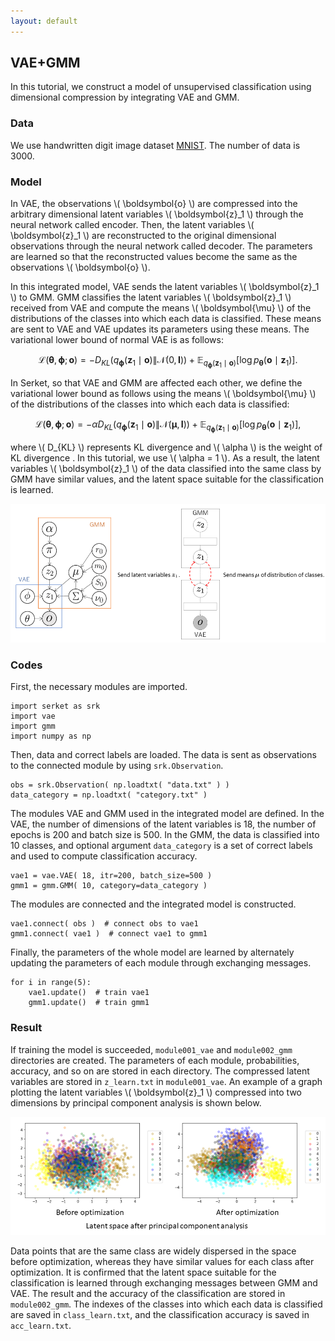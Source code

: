 ```yaml
---
layout: default
---
```

## VAE+GMM
In this tutorial, we construct a model of unsupervised classification using dimensional compression by integrating VAE and GMM.

### Data
We use handwritten digit image dataset [MNIST](http://yann.lecun.com/exdb/mnist/).
The number of data is 3000.

### Model
<!--
VAEでは，観測 \\( \boldsymbol{o} \\) がエンコーダーにあたるニューラルネットを通して任意の次元の潜在変数 \\( \boldsymbol{z}_1 \\) に圧縮される．
そして，潜在変数 \\( \boldsymbol{z}_1 \\) がデコーダーにあたるニューラルネットを通して元の次元に復元され，その値と観測 \\( \boldsymbol{o} \\) 同じになるように学習される．
VAEは，このようにして圧縮された潜在変数 \\( \boldsymbol{z}_1 \\) をGMMへ送信する．
GMMは，VAEから送られてきた潜在変数 \\( \boldsymbol{z}_1 \\) を分類し，分類されたクラスの平均 \\( \boldsymbol{\mu} \\) をVAEへ送信する．
通常VAEの変分下限は次式で表される．
-->

In VAE, the observations \\( \boldsymbol{o} \\) are compressed into the arbitrary dimensional latent variables \\( \boldsymbol{z}_1 \\) through the neural network called encoder.
Then, the latent variables \\( \boldsymbol{z}_1 \\) are reconstructed to the original dimensional observations through the neural network called decoder.
The parameters are learned so that the reconstructed values become the same as the observations \\( \boldsymbol{o} \\).

In this integrated model, VAE sends the latent variables \\( \boldsymbol{z}_1 \\) to GMM.
GMM classifies the latent variables \\( \boldsymbol{z}_1 \\) received from VAE and compute the means \\( \boldsymbol{\mu} \\) of the distributions of the classes into which each data is classified.
These means are sent to VAE and VAE updates its parameters using these means.
The variational lower bound of normal VAE is as follows:

$$
\mathcal{L}( \boldsymbol{\theta}, \boldsymbol{\phi}; \boldsymbol{o} ) = -D_{KL} ( q_{ \boldsymbol{\phi} }( \boldsymbol{z}_1 \mid \boldsymbol{o} ) \| \mathcal{N} ( 0, \boldsymbol{I} ) ) + \mathbb{E}_{ q_{ \boldsymbol{\phi} }( \boldsymbol{z}_1 \mid  \boldsymbol{o} ) } [ \log{ p_{ \boldsymbol{\theta} } ( \boldsymbol{o} \mid \boldsymbol{z}_1 ) } ].
$$

<!--
Serketでは，GMMでの分類の影響を受けるため，データが分類されたクラスの平均 \\( \mu \\) を用いて変分下限を以下のように定義する．
-->

In Serket, so that VAE and GMM are affected each other, we define the variational lower bound as follows using the means \\( \boldsymbol{\mu} \\) of the distributions of the classes into which each data is classified:

$$
\mathcal{L}( \boldsymbol{\theta}, \boldsymbol{\phi}; \boldsymbol{o} ) = - \alpha D_{KL} ( q_{ \boldsymbol{\phi} } ( \boldsymbol{z}_1 \mid \boldsymbol{o} ) \| \mathcal{N} ( \boldsymbol{\mu}, \boldsymbol{I} ) ) + \mathbb{E}_{ q_{ \boldsymbol{\phi} } ( \boldsymbol{z}_1 \mid \boldsymbol{o} ) } [ \log{ p_{ \boldsymbol{\theta} } ( \boldsymbol{o} \mid \boldsymbol{z}_1 ) } ],
$$

<!--
ただし， \\( D_{KL} \\) はKLダイバージェンスを表しており，\\( \alpha \\) はKLダイバージェンスの重みである.
これにより，GMMによって同じクラスに分類されたデータの潜在変数 \\( \boldsymbol{z}_1 \\) は似た値を持つこととなり，分類に適した潜在空間が学習される．
-->

where \\( D_{KL} \\) represents KL divergence and \\( \alpha \\) is the weight of KL divergence .
In this tutorial, we use \\( \alpha = 1 \\).
As a result, the latent variables \\( \boldsymbol{z}_1 \\) of the data classified into the same class by GMM have similar values, and the latent space suitable for the classification is learned.


<div align="center">
<img src="img/vae-gmm/vae-gmm.png" width="750px">
</div>

### Codes
First, the necessary modules are imported.

```
import serket as srk
import vae
import gmm
import numpy as np
```

Then, data and correct labels are loaded.
The data is sent as observations to the connected module by using `srk.Observation`.

```
obs = srk.Observation( np.loadtxt( "data.txt" ) )
data_category = np.loadtxt( "category.txt" )
```

The modules VAE and GMM used in the integrated model are defined.
In the VAE, the number of dimensions of the latent variables is 18, the number of epochs is 200 and batch size is 500.
In the GMM, the data is classified into 10 classes, and optional argument `data_category` is a set of correct labels and used to compute classification accuracy.

```
vae1 = vae.VAE( 18, itr=200, batch_size=500 )
gmm1 = gmm.GMM( 10, category=data_category )
```

The modules are connected and the integrated model is constructed.

```
vae1.connect( obs )  # connect obs to vae1
gmm1.connect( vae1 )  # connect vae1 to gmm1
```

Finally, the parameters of the whole model are learned by alternately updating the parameters of each module through exchanging messages.

```
for i in range(5):
    vae1.update()  # train vae1
    gmm1.update()  # train gmm1
```

### Result
If training the model is succeeded, `module001_vae` and `module002_gmm` directories are created.
The parameters of each module, probabilities, accuracy, and so on are stored in each directory.
The compressed latent variables are stored in `z_learn.txt` in `module001_vae`.
An example of a graph plotting the latent variables \\( \boldsymbol{z}_1 \\) compressed into two dimensions by principal component analysis is shown below.

<div align="center">
<img src="img/vae-gmm/pca.png" width="600px">
</div>

Data points that are the same class are widely dispersed in the space before optimization, whereas they have similar values for each class after optimization.
It is confirmed that the latent space suitable for the classification is learned through exchanging messages between GMM and VAE.
The result and the accuracy of the classification are stored in `module002_gmm`.
The indexes of the classes into which each data is classified are saved in `class_learn.txt`, and the classification accuracy is saved in `acc_learn.txt`.
